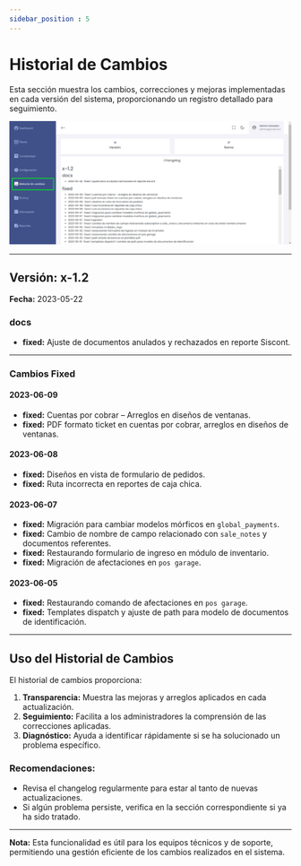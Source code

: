 ```yaml
---
sidebar_position : 5
---
```

# Historial de Cambios 

Esta sección muestra los cambios, correcciones y mejoras implementadas en cada versión del sistema, proporcionando un registro detallado para seguimiento.

![Historial de Cambios](img/Historial_Cambios.jpg)

---

## Versión: x-1.2  
**Fecha:** 2023-05-22  
### docs
- **fixed:** Ajuste de documentos anulados y rechazados en reporte Siscont.

---

### Cambios Fixed

#### 2023-06-09
- **fixed:** Cuentas por cobrar – Arreglos en diseños de ventanas.
- **fixed:** PDF formato ticket en cuentas por cobrar, arreglos en diseños de ventanas.

#### 2023-06-08
- **fixed:** Diseños en vista de formulario de pedidos.
- **fixed:** Ruta incorrecta en reportes de caja chica.

#### 2023-06-07
- **fixed:** Migración para cambiar modelos mórficos en `global_payments`.
- **fixed:** Cambio de nombre de campo relacionado con `sale_notes` y documentos referentes.
- **fixed:** Restaurando formulario de ingreso en módulo de inventario.
- **fixed:** Migración de afectaciones en `pos garage`.

#### 2023-06-05
- **fixed:** Restaurando comando de afectaciones en `pos garage`.
- **fixed:** Templates dispatch y ajuste de path para modelo de documentos de identificación.

---

## Uso del Historial de Cambios

El historial de cambios proporciona:
1. **Transparencia:** Muestra las mejoras y arreglos aplicados en cada actualización.
2. **Seguimiento:** Facilita a los administradores la comprensión de las correcciones aplicadas.
3. **Diagnóstico:** Ayuda a identificar rápidamente si se ha solucionado un problema específico.

### Recomendaciones:
- Revisa el changelog regularmente para estar al tanto de nuevas actualizaciones.
- Si algún problema persiste, verifica en la sección correspondiente si ya ha sido tratado.

---

**Nota:** Esta funcionalidad es útil para los equipos técnicos y de soporte, permitiendo una gestión eficiente de los cambios realizados en el sistema.
